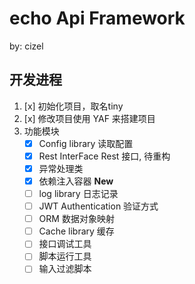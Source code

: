 # echo Api Framework
by: cizel

## 开发进程
1. [x] 初始化项目，取名tiny
2. [x] 修改项目使用 YAF 来搭建项目  
3. 功能模块 
    - [x] Config library 读取配置
    - [x] Rest InterFace  Rest 接口, 待重构
    - [x] 异常处理类
    - [x] 依赖注入容器 **New**
    - [ ] log library   日志记录
    - [ ] JWT Authentication 验证方式
    - [ ] ORM 数据对象映射
    - [ ] Cache library  缓存
    - [ ] 接口调试工具
    - [ ] 脚本运行工具
    - [ ] 输入过滤脚本